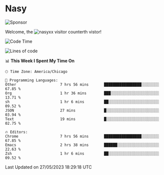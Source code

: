 # Nasy

<!--
<p align="center">
<img height="200" src="https://github-readme-stats.vercel.app/api?username=nasyxx&count_private=true&show_icons=true&theme=dracula&include_all_commits=true"/>
<img height="200" src="https://github-readme-stats.vercel.app/api/top-langs/?username=nasyxx&theme=dracula&hide=html,jupyter+notebook&count_private=true&show_icons=true"/>
</p>

  
----------------
-->

![Sponsor](https://img.shields.io/static/v1.svg?label=Sponsor&message=%E2%9D%A4&logo=GitHub&style=flat&color=pink)
 
Welcome, the ![nasyxx visitor counter](https://count.getloli.com/get/@nasyxx?theme=rule34)th vistor!
 
<!--START_SECTION:waka-->
![Code Time](http://img.shields.io/badge/Code%20Time-3%2C545%20hrs-blue)

![Lines of code](https://img.shields.io/badge/From%20Hello%20World%20I%27ve%20Written-6.2%20million%20lines%20of%20code-blue)

📊 **This Week I Spent My Time On** 

```text
🕑︎ Time Zone: America/Chicago

💬 Programming Languages: 
Other                    7 hrs 56 mins       █████████████████░░░░░░░░   67.85 % 
Org                      1 hr 36 mins        ███░░░░░░░░░░░░░░░░░░░░░░   13.71 % 
sh                       1 hr 6 mins         ██░░░░░░░░░░░░░░░░░░░░░░░   09.52 % 
JSON                     27 mins             █░░░░░░░░░░░░░░░░░░░░░░░░   03.94 % 
Text                     19 mins             █░░░░░░░░░░░░░░░░░░░░░░░░   02.75 % 

🔥 Editors: 
Chrome                   7 hrs 56 mins       █████████████████░░░░░░░░   67.85 % 
Emacs                    2 hrs 38 mins       ██████░░░░░░░░░░░░░░░░░░░   22.63 % 
Zsh                      1 hr 6 mins         ██░░░░░░░░░░░░░░░░░░░░░░░   09.52 % 
```


 Last Updated on 27/05/2023 18:29:18 UTC
<!--END_SECTION:waka-->

<!-- ![visitors](https://visitor-badge.laobi.icu/badge?page_id=nasyxx.nasyxx) -->
